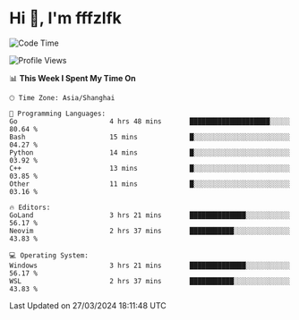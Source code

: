 # Hi 👋, I'm fffzlfk

<!--START_SECTION:waka-->
![Code Time](http://img.shields.io/badge/Code%20Time-684%20hrs%205%20mins-blue)

![Profile Views](http://img.shields.io/badge/Profile%20Views-1-blue)

📊 **This Week I Spent My Time On** 

```text
🕑︎ Time Zone: Asia/Shanghai

💬 Programming Languages: 
Go                       4 hrs 48 mins       ████████████████████░░░░░   80.64 % 
Bash                     15 mins             █░░░░░░░░░░░░░░░░░░░░░░░░   04.27 % 
Python                   14 mins             █░░░░░░░░░░░░░░░░░░░░░░░░   03.92 % 
C++                      13 mins             █░░░░░░░░░░░░░░░░░░░░░░░░   03.85 % 
Other                    11 mins             █░░░░░░░░░░░░░░░░░░░░░░░░   03.16 % 

🔥 Editors: 
GoLand                   3 hrs 21 mins       ██████████████░░░░░░░░░░░   56.17 % 
Neovim                   2 hrs 37 mins       ███████████░░░░░░░░░░░░░░   43.83 % 

💻 Operating System: 
Windows                  3 hrs 21 mins       ██████████████░░░░░░░░░░░   56.17 % 
WSL                      2 hrs 37 mins       ███████████░░░░░░░░░░░░░░   43.83 % 
```


 Last Updated on 27/03/2024 18:11:48 UTC
<!--END_SECTION:waka-->
